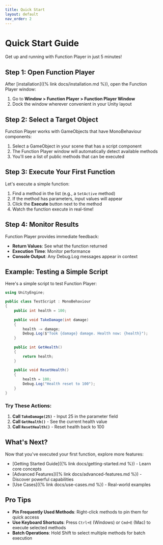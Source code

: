 ```yaml
---
title: Quick Start
layout: default
nav_order: 2
---
```


# Quick Start Guide

Get up and running with Function Player in just 5 minutes!

## Step 1: Open Function Player

After [installation]({% link docs/installation.md %}), open the Function Player window:

1. Go to **Window > Function Player > Function Player Window**
2. Dock the window wherever convenient in your Unity layout

## Step 2: Select a Target Object

Function Player works with GameObjects that have MonoBehaviour components:

1. Select a GameObject in your scene that has a script component
2. The Function Player window will automatically detect available methods
3. You'll see a list of public methods that can be executed

## Step 3: Execute Your First Function

Let's execute a simple function:

1. Find a method in the list (e.g., a `SetActive` method)
2. If the method has parameters, input values will appear
3. Click the **Execute** button next to the method
4. Watch the function execute in real-time!

## Step 4: Monitor Results

Function Player provides immediate feedback:

- **Return Values**: See what the function returned
- **Execution Time**: Monitor performance
- **Console Output**: Any Debug.Log messages appear in context

## Example: Testing a Simple Script

Here's a simple script to test Function Player:

```csharp
using UnityEngine;

public class TestScript : MonoBehaviour
{
    public int health = 100;
    
    public void TakeDamage(int damage)
    {
        health -= damage;
        Debug.Log($"Took {damage} damage. Health now: {health}");
    }
    
    public int GetHealth()
    {
        return health;
    }
    
    public void ResetHealth()
    {
        health = 100;
        Debug.Log("Health reset to 100");
    }
}
```

### Try These Actions:

1. **Call `TakeDamage(25)`** - Input 25 in the parameter field
2. **Call `GetHealth()`** - See the current health value
3. **Call `ResetHealth()`** - Reset health back to 100

## What's Next?

Now that you've executed your first function, explore more features:

- [Getting Started Guide]({% link docs/getting-started.md %}) - Learn core concepts
- [Advanced Features]({% link docs/advanced-features.md %}) - Discover powerful capabilities
- [Use Cases]({% link docs/use-cases.md %}) - Real-world examples

## Pro Tips

- **Pin Frequently Used Methods**: Right-click methods to pin them for quick access
- **Use Keyboard Shortcuts**: Press `Ctrl+E` (Windows) or `Cmd+E` (Mac) to execute selected methods
- **Batch Operations**: Hold Shift to select multiple methods for batch execution
